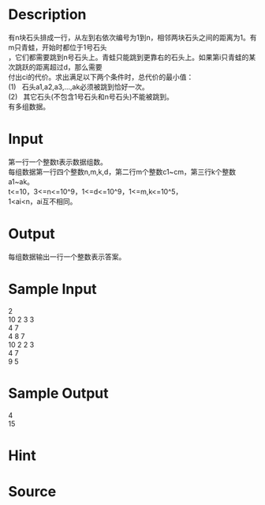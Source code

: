 
# Description

<div class="content"><div>有n块石头排成一行，从左到右依次编号为1到n，相邻两块石头之间的距离为1。有m只青蛙，开始时都位于1号石头</div>
<div>，它们都需要跳到n号石头上。青蛙只能跳到更靠右的石头上。如果第i只青蛙的某次跳跃的距离超过d，那么需要</div>
<div>付出ci的代价。求出满足以下两个条件时，总代价的最小值：</div>
<div>(1)<span class="Apple-tab-span" style="white-space:pre">	</span>石头a1,a2,a3,…,ak必须被跳到恰好一次。</div>
<div>(2)<span class="Apple-tab-span" style="white-space:pre">	</span>其它石头(不包含1号石头和n号石头)不能被跳到。</div>
<div>有多组数据。</div>
<p></p></div>

# Input

<div class="content"><div>第一行一个整数t表示数据组数。</div>
<div>每组数据第一行四个整数n,m,k,d，第二行m个整数c1~cm，第三行k个整数a1~ak。</div>
<div>t&lt;=10，3&lt;=n&lt;=10^9，1&lt;=d&lt;=10^9，1&lt;=m,k&lt;=10^5，</div>
<div>1&lt;ai&lt;n，ai互不相同。</div>
<p></p></div>

# Output

<div class="content"><div>每组数据输出一行一个整数表示答案。</div>
<p></p></div>

# Sample Input

<div class="content"><span class="sampledata">2<br/>
10 2 3 3<br/>
4 7<br/>
4 8 7<br/>
10 2 2 3<br/>
4 7<br/>
9 5</span></div>

# Sample Output

<div class="content"><span class="sampledata">4<br/>
15<br/>
</span></div>

# Hint

<div class="content"><p></p></div>

# Source

<div class="content"><p><a href="problemset.php?search="></a></p></div>


